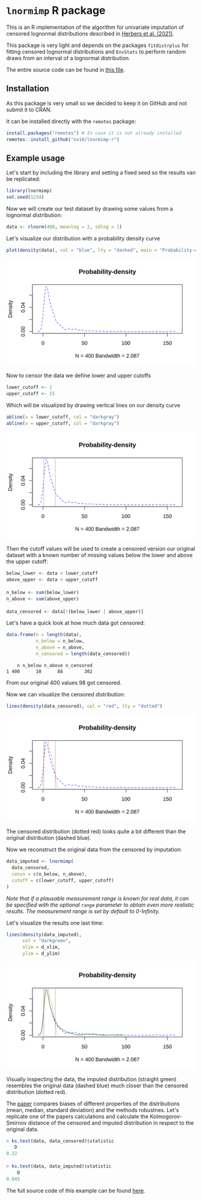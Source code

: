 # `lnormimp` R package 

This is an R implementation of the algorithm for univariate imputation of censored lognormal distributions described in [Herbers et al. (2021)](https://doi.org/10.1016/j.cpnec.2021.100052).

This package is very light and depends on the packages `fitdistrplus` for fitting censored lognormal distributions and `EnvStats` to perform random draws from an interval of a lognormal distribution.

The entire source code can be found in [this file](https://github.com/nx10/lnormimp-r/blob/master/R/lnormimp.R).

## Installation

As this package is very small so we decided to keep it on GitHub and not submit it to CRAN.

It can be installed directly with the `remotes` package:

```R
install.packages("remotes") # In case it is not already installed
remotes::install_github("nx10/lnormimp-r")
```

## Example usage

Let's start by including the library and setting a fixed seed so the results van be replicated:

```R
library(lnormimp)
set.seed(1234)
```

Now we will create our test dataset by drawing some values from a lognormal distribution:

```R
data <- rlnorm(400, meanlog = 2, sdlog = 1)
```

Let's visualize our distribution with a probability density curve

```R
plot(density(data), col = "blue", lty = "dashed", main = "Probability-density")
```

![](docs/example-usage-1.svg)

Now to censor the data we define lower and upper cutoffs 

```R
lower_cutoff <- 1
upper_cutoff <- 15
```

Which will be visualized by drawing vertical lines on our density curve

```R
abline(v = lower_cutoff, col = "darkgray")
abline(v = upper_cutoff, col = "darkgray")
```

![](docs/example-usage-2.svg)

Then the cutoff values will be used to create a censored version our original dataset with a known number of missing values below the lower and above the upper cutoff:

```R
below_lower <- data < lower_cutoff
above_upper <- data > upper_cutoff

n_below <- sum(below_lower)
n_above <- sum(above_upper)

data_censored <- data[!(below_lower | above_upper)]
```

Let's have a quick look at how much data got censored:

```R
data.frame(n = length(data),
           n_below = n_below,
           n_above = n_above,
           n_censored = length(data_censored))
```

```
    n n_below n_above n_censored
1 400      10      88        302
```

From our original 400 values 98 got censored.

Now we can visualize the censored distribution:

```R
lines(density(data_censored), col = "red", lty = "dotted")
```

![](docs/example-usage-3.svg)

The censored distribution (dotted red) looks quite a bit different than the original distribution (dashed blue).

Now we reconstruct the original data from the censored by imputation:

```R
data_imputed <- lnormimp(
  data_censored,
  censn = c(n_below, n_above),
  cutoff = c(lower_cutoff, upper_cutoff)
)
```

_Note that if a plausable measurement range is known for real data, it can be specified with the optional `range` parameter to obtain even more realistic results. The measurement range is set by default to 0-Infinity._

Let's visualize the results one last time:

```R
lines(density(data_imputed),
      col = "darkgreen",
      xlim = d_xlim,
      ylim = d_ylim)
```

![](docs/example-usage-4.svg)

Visually inspecting the data, the imputed distribution (straight green) resembles the original data (dashed blue) much closer than the censored distribution (dotted red).

The [paper](https://doi.org/10.1016/j.cpnec.2021.100052) compares biases of different properties of the distributions (mean, median, standard deviation) and the methods robustnes. Let's replicate one of the papers calculations and calculate the Kolmogorov-Smirnov distance of the censored and imputed distribution in respect to the original data.

```R
> ks.test(data, data_censored)$statistic
   D 
0.22 

> ks.test(data, data_imputed)$statistic
    D 
0.045 
```

The full source code of this example can be found [here](https://github.com/nx10/lnormimp-r/blob/master/docs/example-usage.R).